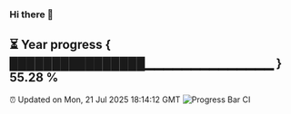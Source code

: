 ### Hi there 👋
⏳ Year progress { ████████████████▁▁▁▁▁▁▁▁▁▁▁▁▁▁ } 55.28 %
---
⏰ Updated on Mon, 21 Jul 2025 18:14:12 GMT
![Progress Bar CI](https://github.com/Moyi321/Moyi321/workflows/Progress%20Bar%20CI/badge.svg)
